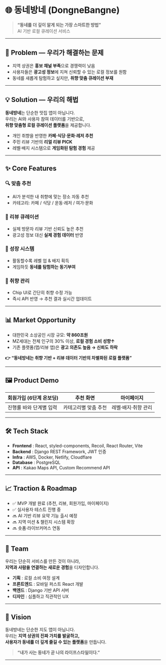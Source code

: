# 🌐 동네방네 (DongneBangne)
> **“동네를 더 깊이 알게 되는 가장 스마트한 방법”**  
AI 기반 로컬 큐레이션 서비스

---

## 🚀 Problem — 우리가 해결하는 문제
- 지역 상권은 **홍보 채널 부족**으로 경쟁력이 낮음  
- 사용자들은 **광고성 정보**에 지쳐 신뢰할 수 있는 로컬 정보를 원함  
- 동네를 새롭게 탐험하고 싶지만, **취향 맞춤 큐레이션 부재**  

---

## 💡 Solution — 우리의 해법
**동네방네**는 단순한 맛집 앱이 아닙니다.  
우리는 AI와 사용자 참여 데이터를 기반으로,  
**취향 맞춤형 로컬 큐레이션 플랫폼**을 제공합니다.

- 개인 취향을 반영한 **카페·식당·문화·레저 추천**  
- 주민 리뷰 기반의 **리얼 리뷰 PICK**  
- 레벨·배지 시스템으로 **게임화된 탐험 경험** 제공  

---

## ✨ Core Features
### 🔍 맞춤 추천
- AI가 분석한 내 취향에 맞는 장소 자동 추천
- 카테고리: 카페 / 식당 / 운동·레저 / 여가·문화

### 📝 리뷰 큐레이션
- 실제 방문자 리뷰 기반 신뢰도 높은 추천
- 광고성 정보 대신 **실제 경험 데이터** 반영

### 🏅 성장 시스템
- 활동할수록 레벨 업 & 배지 획득
- 게임하듯 **동네를 탐험하는 동기부여**

### 🎨 취향 관리
- Chip UI로 간단히 취향 수정 가능
- 즉시 API 반영 → 추천 결과 실시간 업데이트

---

## 📊 Market Opportunity
- 대한민국 소상공인 시장 규모: **약 860조원**  
- MZ세대는 전체 인구의 30% 이상, **로컬 경험 소비 성향↑**  
- 기존 플랫폼(맵/리뷰 앱)은 **광고 의존도 높음 → 신뢰도 하락**  

**👉 “동네방네는 취향 기반 + 리뷰 데이터 기반의 차별화된 로컬 플랫폼”**

---

## 🖼️ Product Demo
| 회원가입 (6단계 온보딩) | 추천 화면 | 마이페이지 |
|----------------|----------------|----------------|
| 진행률 바와 단계별 입력 | 카테고리별 맞춤 추천 | 레벨·배지·취향 관리 |

---

## 🛠️ Tech Stack
- **Frontend** : React, styled-components, Recoil, React Router, Vite
- **Backend** : Django REST Framework, JWT 인증  
- **Infra** : AWS, Docker, Netlify, Cloudflare  
- **Database** : PostgreSQL  
- **API** : Kakao Maps API, Custom Recommend API  

---

## 📈 Traction & Roadmap
- ✅ MVP 개발 완료 (추천, 리뷰, 회원가입, 마이페이지)  
- ✅ 실사용자 테스트 진행 중  
- 🔜 AI 기반 리뷰 요약 기능 출시 예정  
- 🔜 지역 미션 & 챌린지 시스템 확장  
- 🔜 숏폼·라이브커머스 연동  

---

## 👥 Team
우리는 단순히 서비스를 만든 것이 아니라,  
**지역과 사람을 연결하는 새로운 경험**을 디자인합니다.

- **기획** : 로컬 소비 여정 설계  
- **프론트엔드** : 모바일 퍼스트 React 개발  
- **백엔드** : Django 기반 API 서버  
- **디자인** : 심플하고 직관적인 UX  

---

## 🎯 Vision
동네방네는 단순한 지도 앱이 아닙니다.  
우리는 **지역 상권의 진짜 가치를 발굴하고,  
사용자가 동네를 더 깊게 즐길 수 있는 플랫폼**을 만듭니다.

> **“내가 사는 동네가 곧 나의 라이프스타일이다.”**

---